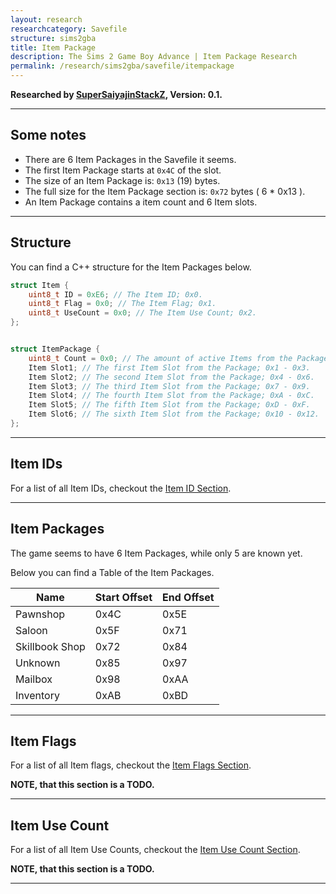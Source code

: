 ```yaml
---
layout: research
researchcategory: Savefile
structure: sims2gba
title: Item Package
description: The Sims 2 Game Boy Advance | Item Package Research
permalink: /research/sims2gba/savefile/itempackage
---
```


**Researched by [SuperSaiyajinStackZ](https://github.com/SuperSaiyajinStackZ), Version: 0.1.**
<hr>


## Some notes
- There are 6 Item Packages in the Savefile it seems.
- The first Item Package starts at `0x4C` of the slot.
- The size of an Item Package is: `0x13` (19) bytes.
- The full size for the Item Package section is: `0x72` bytes ( 6 * 0x13 ).
- An Item Package contains a item count and 6 Item slots.
<hr>


## Structure
You can find a C++ structure for the Item Packages below.

```cpp
struct Item {
	uint8_t ID = 0xE6; // The Item ID; 0x0.
	uint8_t Flag = 0x0; // The Item Flag; 0x1.
	uint8_t UseCount = 0x0; // The Item Use Count; 0x2.
};


struct ItemPackage {
	uint8_t Count = 0x0; // The amount of active Items from the Package; 0x0.
	Item Slot1; // The first Item Slot from the Package; 0x1 - 0x3.
	Item Slot2; // The second Item Slot from the Package; 0x4 - 0x6.
	Item Slot3; // The third Item Slot from the Package; 0x7 - 0x9.
	Item Slot4; // The fourth Item Slot from the Package; 0xA - 0xC.
	Item Slot5; // The fifth Item Slot from the Package; 0xD - 0xF.
	Item Slot6; // The sixth Item Slot from the Package; 0x10 - 0x12.
};
```
<hr>


## Item IDs
For a list of all Item IDs, checkout the [Item ID Section](item#item-id-list).
<hr>


## Item Packages
The game seems to have 6 Item Packages, while only 5 are known yet.

Below you can find a Table of the Item Packages.


| Name           | Start Offset | End Offset |
| -------------- | ------------ | ---------- |
| Pawnshop       | 0x4C         | 0x5E       |
| Saloon         | 0x5F         | 0x71       |
| Skillbook Shop | 0x72         | 0x84       |
| Unknown        | 0x85         | 0x97       |
| Mailbox        | 0x98         | 0xAA       |
| Inventory      | 0xAB         | 0xBD       |

<hr>


## Item Flags
For a list of all Item flags, checkout the [Item Flags Section](item#item-flags).

**NOTE, that this section is a TODO.**
<hr>


## Item Use Count
For a list of all Item Use Counts, checkout the [Item Use Count Section](item#item-use-count).

**NOTE, that this section is a TODO.**
<hr>